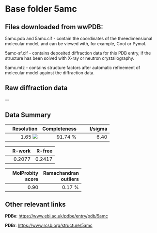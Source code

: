 # Base folder 5amc

## Files downloaded from wwPDB:

5amc.pdb and 5amc.cif - contain the coordinates of the threedimensional molecular model, and can be viewed with, for example, Coot or Pymol.

5amc-sf.cif - contains deposited diffraction data for this PDB entry, if the structure has been solved with X-ray or neutron crystallography.

5amc.mtz - contains structure factors after automatic refinement of molecular model against the diffraction data.

## Raw diffraction data

--<br> 

## Data Summary
|   | Resolution | Completeness| I/sigma |
|---|-------------:|----------------:|--------------:|
|   |1.65 <img src="https://latex.codecogs.com/svg.latex?{\mbox{\normalfont\AA}}"/>|91.74 %|<img width=50/>6.40 |

|   | **R-work**| **R-free**   
|---|-------------:|----------------:|           
||0.2077|0.2417|

|   |**MolProbity<br>score**| **Ramachandran<br>outliers** 
|---|-------------:|----------------:|
||0.90|0.17 %|

## Other relevant links 
**PDBe**:  https://www.ebi.ac.uk/pdbe/entry/pdb/5amc
 
**PDBr**: https://www.rcsb.org/structure/5amc 

